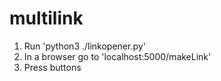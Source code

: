 # multilink


 1. Run 'python3 ./linkopener.py'
 2. In a browser go to 'localhost:5000/makeLink'
 3. Press buttons
